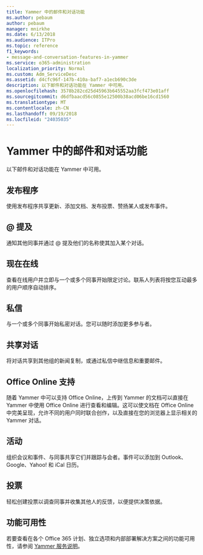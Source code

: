 ```yaml
---
title: Yammer 中的邮件和对话功能
ms.author: pebaum
author: pebaum
manager: mnirkhe
ms.date: 6/13/2018
ms.audience: ITPro
ms.topic: reference
f1_keywords:
- message-and-conversation-features-in-yammer
ms.service: o365-administration
localization_priority: Normal
ms.custom: Adm_ServiceDesc
ms.assetid: d4cfc96f-147b-410a-baf7-a1ecb690c3de
description: 以下邮件和对话功能在 Yammer 中可用。
ms.openlocfilehash: 3578b282cd25d45963b645552aa3fcf473e01aff
ms.sourcegitcommit: d6dfbaacd56c0855e12500b38acd06be16cd1560
ms.translationtype: MT
ms.contentlocale: zh-CN
ms.lasthandoff: 09/19/2018
ms.locfileid: "24035035"
---
```

# <a name="message-and-conversation-features-in-yammer"></a>Yammer 中的邮件和对话功能

以下邮件和对话功能在 Yammer 中可用。
  
## <a name="publisher"></a>发布程序
<a name="bkmk_Publisher"> </a>

使用发布程序共享更新、添加文档、发布投票、赞扬某人或发布事件。
  
## <a name="mention"></a>@ 提及
<a name="bkmk_AtMention"> </a>

通知其他同事并通过 @ 提及他们的名称使其加入某个对话。
  
## <a name="online-now"></a>现在在线
<a name="bkmk_OnlineNow"> </a>

查看在线用户并立即与一个或多个同事开始限定讨论。联系人列表将按您互动最多的用户顺序自动排序。
  
## <a name="private-messages"></a>私信
<a name="bkmk_PrivateMessages"> </a>

与一个或多个同事开始私密对话。您可以随时添加更多参与者。
  
## <a name="share-conversations"></a>共享对话
<a name="bkmk_ShareConversations"> </a>

将对话共享到其他组的新闻复制，或通过私信中继信息和重要邮件。
  
## <a name="office-online-support"></a>Office Online 支持
<a name="bkmk_ShareConversations"> </a>

随着 Yammer 中可以支持 Office Online，上传到 Yammer 的文档可以直接在 Yammer 中使用 Office Online 进行查看和编辑。这可以使文档在 Office Online 中完美呈现，允许不同的用户同时联合创作，以及直接在您的浏览器上显示相关的 Yammer 对话。
  
## <a name="events"></a>活动
<a name="bkmk_Events"> </a>

组织会议和事件、与同事共享它们并跟踪与会者。事件可以添加到 Outlook、Google、Yahoo! 和 iCal 日历。
  
## <a name="polls"></a>投票
<a name="bkmk_Polls"> </a>

轻松创建投票以调查同事并收集其他人的反馈，以便提供决策依据。
  
## <a name="feature-availability"></a>功能可用性
<a name="bkmk_Polls"> </a>

若要查看在各个 Office 365 计划、独立选项和内部部署解决方案之间的功能可用性，请参阅 [Yammer 服务说明](yammer-service-description.md)。
  

